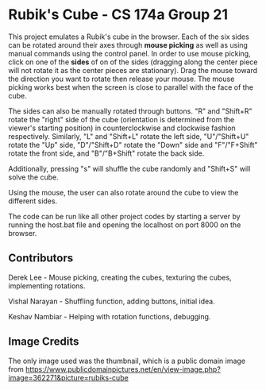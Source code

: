 # Rubik's Cube - CS 174a Group 21
This project emulates a Rubik's cube in the browser. Each of the six sides can be rotated around their axes through **mouse picking** as well as using manual commands using the control panel.
In order to use mouse picking, click on one of the **sides** of on of the sides (dragging along the center piece will not rotate it as the center pieces are stationary). Drag the mouse toward the direction you want to rotate then release your mouse. The mouse picking works best when the screen is close to parallel with the face of the cube.

The sides can also be manually rotated through buttons. "R" and "Shift+R" rotate the "right" side of the cube (orientation is determined from the viewer's starting position) in counterclockwise and clockwise fashion respectively. Similarly, "L" and "Shift+L" rotate the left side, "U"/"Shift+U" rotate the  "Up" side, "D"/"Shift+D" rotate the "Down" side and "F"/"F+Shift" rotate the front side, and "B"/"B+Shift" rotate the back side.

Additionally, pressing "s" will shuffle the cube randomly and "Shift+S" will solve the cube.

Using the mouse, the user can also rotate around the cube to view the different sides.

The code can be run like all other project codes by starting a server by running the host.bat file and opening the localhost on port 8000 on the browser.

## Contributors
Derek Lee - Mouse picking, creating the cubes, texturing the cubes, implementing rotations.

Vishal Narayan - Shuffling function, adding buttons, initial idea.

Keshav Nambiar - Helping with rotation functions, debugging.

## Image Credits
The only image used was the thumbnail, which is a public domain image from https://www.publicdomainpictures.net/en/view-image.php?image=362271&picture=rubiks-cube

